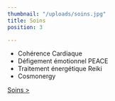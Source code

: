 ```yaml
---
thumbnail: "/uploads/soins.jpg"
title: Soins
position: 3

---
```

* Cohérence Cardiaque
* Défigement émotionnel PEACE
* Traitement énergétique Reiki
* Cosmonergy

[Soins >](/soins)